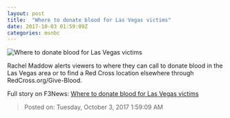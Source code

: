 ```yaml
---
layout: post
title:  "Where to donate blood for Las Vegas victims"
date: 2017-10-03 01:59:09Z
categories: msnbc
---
```


![Where to donate blood for Las Vegas victims](http://media1.s-nbcnews.com/j/MSNBC/Components/Video/201710/2017-10-03T01-59-48-866Z--1280x720.video_1067x600.jpg)

Rachel Maddow alerts viewers to where they can call to donate blood in the Las Vegas area or to find a Red Cross location elsewhere through RedCross.org/Give-Blood.


Full story on F3News: [Where to donate blood for Las Vegas victims](http://www.f3nws.com/n/gJTrgE)

> Posted on: Tuesday, October 3, 2017 1:59:09 AM

